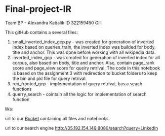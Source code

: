 # Final-project-IR
Team BP - Alexandra Kabalik ID 322159450 Gill

This gitHub contains a several files:
1. small_inverted_index_gcp.py - was created for generation of inverted index based on queries_train, the inverted index was builded for body, title and anchor. This was done before working with all wikipedia data.
2. inverted_index_gcp - was created for generation of inverted index for all corpus, also based on body, title and anchor. Also, contain page_rank score and page_view score for queiry retrival. The code in this notebook is based on the assignment 3 with redirection to bucket folders to keep the bin and pkl file for query retrival.
3. run_fronted_gcp - implementation of query retrival, has a seach functions
4. querry_search - cointain all the logic for implementation of search function

liks:

url to our [Bucket](https://console.cloud.google.com/storage/browser/inverted_index_creation;tab=objects?forceOnBucketsSortingFiltering=false&organizationId=536124907474&project=alexandrakabalik&prefix=&forceOnObjectsSortingFiltering=false)
 containing all files and notebooks

url to our search engine http://35.192.154.146:8080/search?query=LinkedIn
